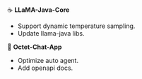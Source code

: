 ☕️ __LLaMA-Java-Core__

- Support dynamic temperature sampling.
- Update llama-java libs.

🤖 __Octet-Chat-App__

- Optimize auto agent.
- Add openapi docs.
